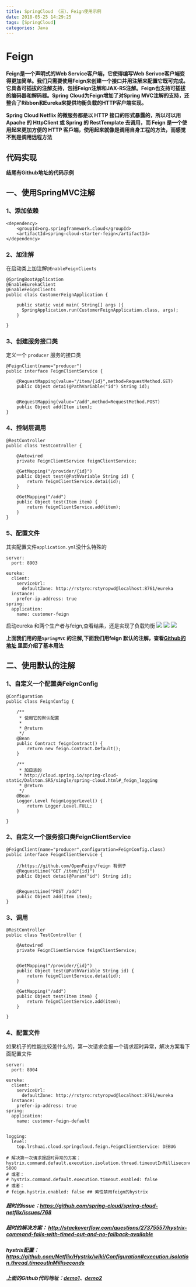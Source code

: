 ```yaml
---
title: SpringCloud （三）、Feign使用示例
date: 2018-05-25 14:29:25
tags: [SpringCloud]
categories: Java
---
```

# Feign

**Feign是一个声明式的Web Service客户端，它使得编写Web Serivce客户端变得更加简单。我们只需要使用Feign来创建一个接口并用注解来配置它既可完成。它具备可插拔的注解支持，包括Feign注解和JAX-RS注解。Feign也支持可插拔的编码器和解码器。Spring Cloud为Feign增加了对Spring MVC注解的支持，还整合了Ribbon和Eureka来提供均衡负载的HTTP客户端实现。**

**Spring Cloud Netflix 的微服务都是以 HTTP 接口的形式暴露的，所以可以用 Apache 的 HttpClient 或 Spring 的 RestTemplate 去调用，而 Feign 是一个使用起来更加方便的 HTTP 客戶端，使用起来就像是调用自身工程的方法，而感觉不到是调用远程方法**

## 代码实现
**结尾有Github地址的代码示例**
## 一、使用SpringMVC注解
### 1、添加依赖
```
<dependency>
	<groupId>org.springframework.cloud</groupId>
	<artifactId>spring-cloud-starter-feign</artifactId>
</dependency>
```
### 2、加注解
在启动类上加注解`@EnableFeignClients`
```
@SpringBootApplication
@EnableEurekaClient
@EnableFeignClients
public class CustomerFeignApplication {
	
    public static void main( String[] args ){
      SpringApplication.run(CustomerFeignApplication.class, args);
    }
    
}
```
### 3、创建服务接口类
定义一个 `producer` 服务的接口类
```
@FeignClient(name="producer")
public interface FeignClientService {

	@RequestMapping(value="/item/{id}",method=RequestMethod.GET)
	public Object detai(@PathVariable("id") String id);
	
	
	@RequestMapping(value="/add",method=RequestMethod.POST)
	public Object add(Item item);
}
```

### 4、控制层调用
```
@RestController
public class TestController {
	
	@Autowired
	private FeignClientService feignClientService;
	
	@GetMapping("/provider/{id}")
	public Object test(@PathVariable String id) {
		return feignClientService.detai(id);
	}
	
	@GetMapping("/add")
	public Object test(Item item) {
		return feignClientService.add(item);
	}
}
```
### 5、配置文件
其实配置文件`application.yml`没什么特殊的
```
server:
  port: 8903
  
eureka:
  client:
    serviceUrl:
      defaultZone: http://rstyro:rstyropwd@localhost:8761/eureka
  instance:
    prefer-ip-address: true
spring:
  application:
    name: customer-feign
```
启动eureka 和两个生产者与feign,查看结果，还是实现了负载均衡
![](26754.png)
![](14630.png)
![](08295.png)

**上面我们用的是`SpringMVC` 的注解,下面我们用feign 默认的注解，查看[Github的地址](https://github.com/OpenFeign/feign) 里面介绍了基本用法**

## 二、使用默认的注解
### 1、自定义一个配置类FeignConfig
```
@Configuration
public class FeignConfig {

	/**
	 * 使用它的默认配置
	 * 
	 * @return
	 */
	@Bean
	public Contract feignContract() {
		return new feign.Contract.Default();
	}
	
	/**
	 * 加日志的
	 * http://cloud.spring.io/spring-cloud-static/Dalston.SR5/single/spring-cloud.html#_feign_logging
	 * @return
	 */
	@Bean
    Logger.Level feignLoggerLevel() {
        return Logger.Level.FULL;
    }

}
```
### 2、自定义一个服务接口类FeignClientService
```
@FeignClient(name="producer",configuration=FeignConfig.class)
public interface FeignClientService {

	//https://github.com/OpenFeign/feign 有例子
	@RequestLine("GET /item/{id}")
	public Object detai(@Param("id") String id);
	
	
	@RequestLine("POST /add")
	public Object add(Item item);
}
```

### 3、调用
```
@RestController
public class TestController {
	
	@Autowired
	private FeignClientService feignClientService;
	
	
	@GetMapping("/provider/{id}")
	public Object test(@PathVariable String id) {
		return feignClientService.detai(id);
	}
	
	@GetMapping("/add")
	public Object test(Item item) {
		return feignClientService.add(item);
	}
	
}
```
### 4、配置文件
如果机子的性能比较差什么的，第一次请求会报一个请求超时异常，解决方案看下面配置文件
```
server:
  port: 8904
  
eureka:
  client:
    serviceUrl:
      defaultZone: http://rstyro:rstyropwd@localhost:8761/eureka
  instance:
    prefer-ip-address: true
spring:
  application:
    name: customer-feign-default
   

logging:
  level:
    top.lrshuai.cloud.springcloud.feign.FeignClientService: DEBUG
    
# 解决第一次请求报超时异常的方案：
hystrix.command.default.execution.isolation.thread.timeoutInMilliseconds: 5000
# 或者：
# hystrix.command.default.execution.timeout.enabled: false
# 或者：
# feign.hystrix.enabled: false ## 索性禁用feign的hystrix

```
##### 超时的issue：https://github.com/spring-cloud/spring-cloud-netflix/issues/768
##### 超时的解决方案： http://stackoverflow.com/questions/27375557/hystrix-command-fails-with-timed-out-and-no-fallback-available
##### hystrix配置： https://github.com/Netflix/Hystrix/wiki/Configuration#execution.isolation.thread.timeoutInMilliseconds


##### 上面的Github代码地址：[demo1](https://github.com/rstyro/SpringCloud/tree/master/SpringCloud-customer-feign)、[demo2](https://github.com/rstyro/SpringCloud/tree/master/SpringCloud-customer-feign-default)


